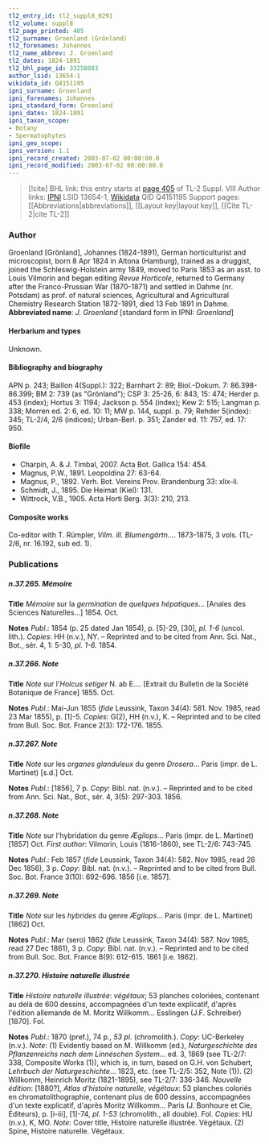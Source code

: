 ```yaml
---
tl2_entry_id: tl2_suppl8_0291
tl2_volume: suppl8
tl2_page_printed: 405
tl2_surname: Groenland (Grönland)
tl2_forenames: Johannes
tl2_name_abbrev: J. Groenland
tl2_dates: 1824-1891
tl2_bhl_page_id: 33258883
author_lsid: 13654-1
wikidata_id: Q4151195
ipni_surname: Groenland
ipni_forenames: Johannes
ipni_standard_form: Groenland
ipni_dates: 1824-1891
ipni_taxon_scope: 
- Botany
- Spermatophytes
ipni_geo_scope: 
ipni_version: 1.1
ipni_record_created: 2003-07-02 00:00:00.0
ipni_record_modified: 2003-07-02 00:00:00.0
---
```


> [!cite] BHL link: this entry starts at [page 405](https://www.biodiversitylibrary.org/page/33258883) of TL-2 Suppl. VIII
> Author links: [IPNI](https://www.ipni.org/a/13654-1) LSID 13654-1, [Wikidata](https://www.wikidata.org/wiki/Q4151195) QID Q4151195
> Support pages: [[Abbreviations|abbreviations]], [[Layout key|layout key]], [[Cite TL-2|cite TL-2]]

### Author

Groenland \[Grönland\], Johannes (1824-1891), German horticulturist and microscopist, born 8 Apr 1824 in Altona (Hamburg), trained as a druggist, joined the Schleswig-Holstein army 1849, moved to Paris 1853 as an asst. to Louis Vilmorin and began editing *Revue Horticole*, returned to Germany after the Franco-Prussian War (1870-1871) and settled in Dahme (nr. Potsdam) as prof. of natural sciences, Agricultural and Agricultural Chemistry Research Station 1872-1891, died 13 Feb 1891 in Dahme. 
**Abbreviated name**: *J. Groenland* \[standard form in IPNI: *Groenland*\]

#### Herbarium and types

Unknown.

#### Bibliography and biography

APN p. 243; Baillon 4(Suppl.): 322; Barnhart 2: 89; Biol.-Dokum. 7: 86.398-86.399; BM 2: 739 (as "Grönland"); CSP 3: 25-26, 6: 843, 15: 474; Herder p. 453 (index); Hortus 3: 1194; Jackson p. 554 (index); Kew 2: 515; Langman p. 338; Morren ed. 2: 6, ed. 10: 11; MW p. 144, suppl. p. 79; Rehder 5(index): 345; TL-2/4, 2/6 (indices); Urban-Berl. p. 351; Zander ed. 11: 757, ed. 17: 950.

#### Biofile

- Charpin, A. & J. Timbal, 2007. Acta Bot. Gallica 154: 454.
- Magnus, P.W., 1891. Leopoldina 27: 63-64.
- Magnus, P., 1892. Verh. Bot. Vereins Prov. Brandenburg 33: xlix-li.
- Schmidt, J., 1895. Die Heimat (Kiel): 131.
- Wittrock, V.B., 1905. Acta Horti Berg. 3(3): 210, 213.

#### Composite works

Co-editor with T. Rümpler, *Vilm. ill. Blumengärtn.*... 1873-1875, 3 vols. (TL-2/6, nr. 16.192, sub ed. 1).

### Publications

##### n.37.265. Mémoire

**Title**
*Mémoire* sur la *germination* de *quelques hépatiques*... \[Anales des Sciences Naturelles...\] 1854. Oct.

**Notes**
*Publ*.: 1854 (p. 25 dated Jan 1854), p. \[5\]-29, \[30\], *pl. 1-6* (uncol. lith.). *Copies*: HH (n.v.), NY. – Reprinted and to be cited from Ann. Sci. Nat., Bot., sér. 4, 1: 5-30, *pl. 1-6.* 1854.

##### n.37.266. Note

**Title**
*Note* sur l'*Holcus setiger* N. ab E.... \[Extrait du Bulletin de la Société Botanique de France\] 1855. Oct.

**Notes**
*Publ*.: Mai-Jun 1855 (*fide* Leussink, Taxon 34(4): 581. Nov. 1985, read 23 Mar 1855), p. \[1\]-5. *Copies*: G(2), HH (n.v.), K. – Reprinted and to be cited from Bull. Soc. Bot. France 2(3): 172-176. 1855.

##### n.37.267. Note

**Title**
*Note* sur les *organes glanduleux* du genre *Drosera*... Paris (impr. de L. Martinet) \[s.d.\] Oct.

**Notes**
*Publ*.: \[1856\], 7 p. *Copy*: Bibl. nat. (n.v.). – Reprinted and to be cited from Ann. Sci. Nat., Bot., sér. 4, 3(5): 297-303. 1856.

##### n.37.268. Note

**Title**
*Note* sur l'hybridation du genre *Ægilops*... Paris (impr. de L. Martinet) \[1857\] Oct. *First author*: Vilmorin, Louis (1816-1860), see TL-2/6: 743-745.

**Notes**
*Publ*.: Feb 1857 (*fide* Leussink, Taxon 34(4): 582. Nov 1985, read 26 Dec 1856), 3 p.
*Copy*: Bibl. nat. (n.v.). – Reprinted and to be cited from Bull. Soc. Bot. France 3(10): 692-696. 1856 \[i.e. 1857\].

##### n.37.269. Note

**Title**
*Note* sur les *hybrides* du genre *Ægilops*... Paris (impr. de L. Martinet) \[1862\] Oct.

**Notes**
*Publ*.: Mar (sero) 1862 (*fide* Leussink, Taxon 34(4): 587. Nov 1985, read 27 Dec 1861), 3 p. *Copy*: Bibl. nat. (n.v.). – Reprinted and to be cited from Bull. Soc. Bot. France 8(9): 612-615. 1861 \[i.e. 1862\].

##### n.37.270. Histoire naturelle illustrée

**Title**
*Histoire naturelle illustrée*: *végétaux*; 53 planches coloriées, contenant au delà de 600 dessins, accompagnées d'un texte explicatif, d'après l'édition allemande de M. Moritz Willkomm... Esslingen (J.F. Schreiber) \[1870\]. Fol.

**Notes**
*Publ*.: 1870 (pref.), 74 p., *53 pl*. (chromolith.). *Copy*: UC-Berkeley (n.v.).
*Note*: (1) Evidently based on M. Willkomm (ed.), *Naturgeschichte des Pflanzenreichs nach dem Linnéschen System*... ed. 3, 1869 (see TL-2/7: 338, Composite Works (1)), which is, in turn, based on G.H. von Schubert, *Lehrbuch der Naturgeschichte*... 1823, etc. (see TL-2/5: 352, Note (1)). (2) Willkomm, Heinrich Moritz (1821-1895), see TL-2/7: 336-346.
*Nouvelle édition*: \[1880?\], *Atlas d'histoire naturelle*, *végétaux*: 53 planches coloriés en chromatolithographie, contenant plus de 600 dessins, accompagnées d'un texte explicatif, d'après Moritz Willkomm... Paris (J. Bonhoure et Cie, Éditeurs), p. \[i-iii\], \[1\]-74, *pl. 1-53* (chromolith., all double). Fol. *Copies*: HU (n.v.), K, MO.
*Note*: Cover title, Histoire naturelle illustrée. Végétaux. (2) Spine, Histoire naturelle. Végétaux.

